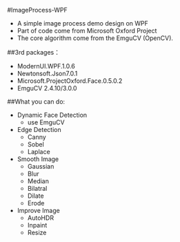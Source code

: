 #ImageProcess-WPF
 - A simple image process demo design on WPF
 - Part of code come from Microsoft Oxford Project
 - The core algorithm come from the EmguCV (OpenCV).



##3rd packages：

- ModernUI.WPF.1.0.6
- Newtonsoft.Json7.0.1
- Microsoft.ProjectOxford.Face.0.5.0.2
- EmguCV 2.4.10/3.0.0



##What you can do:

- Dynamic Face Detection
  - use EmguCV
- Edge Detection
  - Canny
  - Sobel
  - Laplace
- Smooth Image
  - Gaussian
  - Blur
  - Median
  - Bilatral
  - Dilate
  - Erode
- Improve Image
  - AutoHDR
  - Inpaint
  - Resize
    
